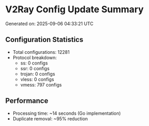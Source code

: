# V2Ray Config Update Summary
Generated on: 2025-09-06 04:33:21 UTC

## Configuration Statistics
- Total configurations: 12281
- Protocol breakdown:
  - ss: 0 configs
  - ssr: 0 configs
  - trojan: 0 configs
  - vless: 0 configs
  - vmess: 797 configs

## Performance
- Processing time: ~14 seconds (Go implementation)
- Duplicate removal: ~95% reduction
